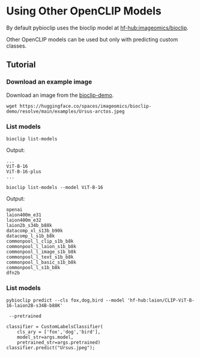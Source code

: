 # Using Other OpenCLIP Models
By default pybioclip uses the bioclip model at [hf-hub:imageomics/bioclip](https://huggingface.co/imageomics/bioclip).

Other OpenCLIP models can be used but only with predicting custom classes.

## Tutorial

### Download an example image
Download an image from the [bioclip-demo](https://huggingface.co/spaces/imageomics/bioclip-demo).

```console
wget https://huggingface.co/spaces/imageomics/bioclip-demo/resolve/main/examples/Ursus-arctos.jpeg
```

### List models

```
bioclip list-models
```
Output:
```
...
ViT-B-16
ViT-B-16-plus
...
```

```
bioclip list-models --model ViT-B-16
```
Output:
```
openai
laion400m_e31
laion400m_e32
laion2b_s34b_b88k
datacomp_xl_s13b_b90k
datacomp_l_s1b_b8k
commonpool_l_clip_s1b_b8k
commonpool_l_laion_s1b_b8k
commonpool_l_image_s1b_b8k
commonpool_l_text_s1b_b8k
commonpool_l_basic_s1b_b8k
commonpool_l_s1b_b8k
dfn2b
```

### List models


```
pybioclip predict --cls fox,dog,bird --model 'hf-hub:laion/CLIP-ViT-B-16-laion2B-s34B-b88K'
```

```
 --pretrained
````

```
classifier = CustomLabelsClassifier(
    cls_ary = ['fox','dog','bird'],
    model_str=args.model,
    pretrained_str=args.pretrained)
classifier.predict("Ursus.jpeg");
```
  
